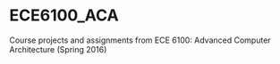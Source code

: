 # ECE6100_ACA
Course projects and assignments from ECE 6100: Advanced Computer Architecture (Spring 2016)
